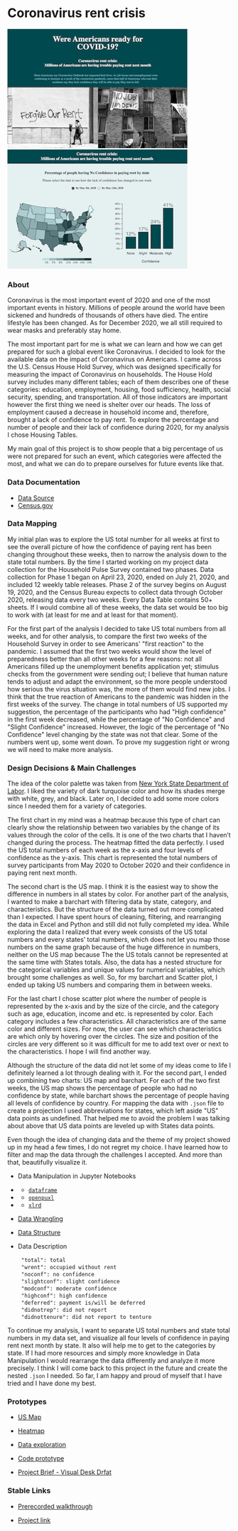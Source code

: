 # Coronavirus rent crisis

 ![](confidence.png) ![](conf.png)
 
 ### About 
 
  Coronavirus is the most important event of 2020 and one of the most important events in history. Millions of people around the world have been sickened and hundreds of thousands of others have died. The entire lifestyle has been changed. As for December 2020, we all still required to wear masks and preferably stay home. 
  
  The most important part for me is what we can learn and how we can get prepared for such a global event like Coronavirus. I decided to look for the available data on the impact of Coronavirus on Americans. I came across the U.S. Census House Hold Survey, which was designed specifically for measuring the impact of Coronavirus on households. The House Hold survey includes many different tables; each of them describes one of these categories: education, employment, housing, food sufficiency, health, social security, spending, and transportation. All of those indicators are important however the first thing we need is shelter over our heads. The loss of employment caused a decrease in household income and, therefore, brought a lack of confidence to pay rent. To explore the percentage and number of people and their lack of confidence during 2020, for my analysis I chose Housing Tables. 
  
  My main goal of this project is to show people that a big percentage of us were not prepared for such an event, which categories were affected the most, and what we can do to prepare ourselves for future events like that. 
 
 ### Data Documentation
 
 * [Data Source](https://www.census.gov/programs-surveys/household-pulse-survey/data.html#phase1)
 * [Census.gov](https://www.census.gov/)
        
 ### Data Mapping
 
My initial plan was to explore the US total number for all weeks at first to see the overall picture of how the confidence of paying rent has been changing throughout these weeks, then to narrow the analysis down to the state total numbers. By the time I started working on my project data collection for the Household Pulse Survey contained two phases. Data collection for Phase 1 began on April 23, 2020, ended on July 21, 2020, and included 12 weekly table releases. Phase 2 of the survey begins on August 19, 2020, and the Census Bureau expects to collect data through October 2020, releasing data every two weeks. Every Data Table contains 50+ sheets. If I would combine all of these weeks, the data set would be too big to work with (at least for me and at least for that moment).

For the first part of the analysis I decided to take US total numbers from all weeks, and for other analysis, to compare the first two weeks of the Household Survey in order to see Americans' "first reaction" to the pandemic. I assumed that the first two weeks would show the level of preparedness better than all other weeks for a few reasons: not all Americans filled up the unemployment benefits application yet; stimulus checks from the government were sending out; I believe that human nature tends to adjust and adapt the environment, so the more people understood how serious the virus situation was, the more of them would find new jobs. I think that the true reaction of Americans to the pandemic was hidden in the first weeks of the survey. The change in total numbers of US supported my suggestion, the percentage of the participants who had "High confidence" in the first week decreased, while the percentage of "No Confidence" and "Slight Confidence" increased. However, the logic of the percentage of "No Confidence" level changing by the state was not that clear. Some of the numbers went up, some went down. To prove my suggestion right or wrong we will need to make more analysis.

### Design Decisions & Main Challenges

The idea of the color palette was taken from [New York State Department of Labor](https://dol.ny.gov/). I liked the variety of dark turquoise color and how its shades merge with white, grey, and black. Later on, I decided to add some more colors since I needed them for a variety of categories. 

  The first chart in my mind was a heatmap because this type of chart can clearly show the relationship between two variables by the change of its values through the color of the cells. It is one of the two charts that I haven’t changed during the process. The heatmap fitted the data perfectly. I used the US total numbers of each week as the x-axis and four levels of confidence as the y-axis. This chart is represented the total numbers of survey participants from May 2020 to October 2020 and their confidence in paying rent next month. 
  
  The second chart is the US map. I think it is the easiest way to show the difference in numbers in all states by color. For another part of the analysis, I wanted to make a barchart with filtering data by state, category, and characteristics. But the structure of the data turned out more complicated than I expected. I have spent hours of cleaning, filtering, and rearranging the data in Excel and Python and still did not fully completed my idea. While exploring the data I realized that every week consists of the US total numbers and every states’ total numbers, which does not let you map those numbers on the same graph because of the huge difference in numbers, neither on the US map because The the US totals cannot be represented at the same time with States totals. Also, the data has a nested structure for the categorical variables and unique values for numerical variables, which brought some challenges as well. So, for my barchart and Scatter plot, I ended up taking US numbers and comparing them in between weeks. 
  
  For the last chart I chose scatter plot where the number of people is represented by the x-axis and by the size of the circle, and the category such as age, education, income and etc. is represented by color. Each category includes a few characteristics. All characteristics are of the same color and different sizes. For now, the user can see which characteristics are which only by hovering over the circles. The size and position of the circles are very different so it was difficult for me to add text over or next to the characteristics. I hope I will find another way.
  
Although the structure of the data did not let some of my ideas come to life I definitely learned a lot through dealing with it. For the second part, I ended up combining two charts: US map and barchart. For each of the two first weeks, the US map shows the percentage of people who had no confidence by state, while barchart shows the percentage of people having all levels of confidence by country. For mapping the data with `.json` file to create a projection I used abbreviations for states, which left aside "US" data points as undefined. That helped me to avoid the problem I was talking about above that US data points are leveled up with States data points.

Even though the idea of changing data and the theme of my project showed up in my head a few times, I do not regret my choice. I have learned how to filter and map the data through the challenges I accepted. And more than that, beautifully visualize it. 

 * Data Manipulation in Jupyter Notebooks
 * * [`dataframe`](https://github.com/nchikurova/advanced-studio/blob/master/Data_manipulation_dataframe.ipynb)
 * * [`openpuxl`](https://github.com/nchikurova/advanced-studio/blob/master/Data_openpyxl_new.ipynb)
 * * [`xlrd`](https://github.com/nchikurova/advanced-studio/blob/master/Data_xlrd_new.ipynb)
 
 * [Data Wrangling](https://observablehq.com/d/65408b7a9bd98edd)
 
 * [Data Structure](https://github.com/nchikurova/studio-project/blob/main/data/week_1.csv)
 
 * Data Description

        "total": total
        "wrent": occupied without rent
        "noconf": no confidence
        "slightconf": slight confidence
        "modconf": moderate confidence
        "highconf": high confidence
        "deferred": payment is/will be deferred
        "didnotrep": did not report
        "didnottenure": did not report to tenture
        
 To continue my analysis, I want to separate US total numbers and state total numbers in my data set, and visualize all four levels of confidence in paying rent next month by state. It also will help me to get to the categories by state. If I had more resources and simply more knowledge in Data Manipulation I would rearrange the data differently and analyze it more precisely. I think I will come back to this project in the future and create the nested `.json` I needed. So far, I am happy and proud of myself that I have tried and I have done my best.
 
  ### Prototypes
 
 * [US Map](https://observablehq.com/@nchikurova/us-map-by-household-median-income-2017)
 * [Heatmap](https://observablehq.com/@nchikurova/heatmap)
 * [Data exploration](https://observablehq.com/@nchikurova/untitled)
 * [Code prototype](https://github.com/nchikurova/studio-project/tree/main/project_state_prototypes)
 
 * [Project Brief - Visual Desk Drfat](https://drive.google.com/file/d/1cAxLVb19tX-V9ysfmJltnS2aD_roqO1O/view?usp=sharing)
 
 ### Stable Links
 
 * [Prerecorded walkthrough](https://drive.google.com/file/d/1Vo47aRRwCOqAlID00kRKO2NfCTfiMmRT/view?usp=sharing)
 
 * [Project link](https://nchikurova.github.io/studio-project/project_global/)
